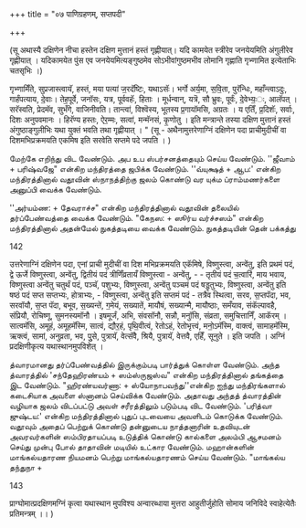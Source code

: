 +++
title = "०७ पाणिग्रहणम्, सप्तपदी"

+++

(सू अथास्यै दक्षिणेन नीचा हस्तेन दक्षिण मुत्तानं हस्तं गृह्णीयात्। यदि कामयेत स्त्रीरेव जनयेयमिति अंगुलीरेव गृह्णीयात् । यदिकामयेत पुंस एव जनयेयमित्यङ्गुष्ठमेव सोऽभीवांगुष्ठमभीव लोमानि गृह्णाति गृभ्णामित इत्येताभिः चतसृभिः ।)

गृभ्णामिँते, सुप्रजास्त्वायॅ, हस्तं, मया पत्या॑ ज॒रदॅष्टिः, यथाऽसॅः। भर्गो अर्य॒मा, स॒वि॒ता, पुरॅन्धिः, महाँन्त्वाऽदुः, गार्हंपत्याय, दे॒वाः। तेह॒पूर्वे, जनॉसः, यत्र, पूर्ववहॅः, हिताः । मूर्धन्वान्, यत्रॆ, सौ भ्रुवः, पूर्वंः, दे॒वेभ्यः॒ः, आलॅपत् । सरॅस्वति, प्रेदमॅव, सुभँगे, वाजिनीवति। तान्त्वा॑, विश्वॆस्य, भूतस्य प्र॒गायॉमसि, अग्रतः । य एतिँ, प्र॒दिशॅः, सर्वाः, दिशः अनुपवमानः । हिरॅण्य हस्तः, ऐर॒म्मः, सत्वा॑, मन्मॅनसं, कृ॒णोतु । इति मन्त्रान्ते तस्या दक्षिण मुत्तानं हस्तं अंगुष्ठाङ्गुलीभिः यथा युक्तं भवति तथा गृह्णीयात् । " (सू - अथैनामुत्तरेणाग्निं दक्षिणेन पदा प्राचीमुदीचीं वा दिशमभिप्रक्रमयति एकमिष इति सरवेति सप्तमे पदे जपति । )

மேற்கே எறிந்து விட வேண்டும். அப உப ஸ்பர்சனத்தையும் செய்ய வேண்டும். ''ஜீவாம் + பரிஷ்வஜே" என்கிற மந்திரத்தை ஜபிக்க வேண்டும். ''வ்யுக்ஷத் + ஆப:' என்கிற மந்திரத்தினால் வதூவின் ஸ்நாநத்திற்கு ஜலம் கொண்டு வர யுக்ம ப்ராம்மணர்களை அனுப்பி வைக்க வேண்டும்.

''அர்யம்ண: + தேவராச்ச" என்கிற மந்திரத்தினால் வதூவின் தலையில் தர்ப்பேண்வத்தை வைக்க வேண்டும். "கேநஸ: + ஸூர்ய வர்ச்சஸம்" என்கிற மந்திரத்தினால் அதன்மேல் நுகத்தடியை வைக்க வேண்டும். நுகத்தடியின் தென் பக்கத்து

142

उत्तरेणाग्निं दक्षिणेन पदा, एनां प्राची मुदीचीं वा दिश मभिप्रक्रमयति एकॅमिषे, विष्णुस्त्वा, अन्वेंतु, इति प्रथमं पदं, द्वे ऊर्जे विष्णुस्त्वा, अन्वेंतु, द्वितीयं पदं त्रीणिँव्रतायँ विष्णुस्त्वा - अन्वेंतु, - - तृतीयं पदं च॒त्वारिं, माय भवाय, विष्णुस्त्वा अन्वेंतु चतुर्थं पदं, पञ्चॅ, पशुभ्यः, विष्णुस्त्वा, अन्वेंतु पञ्चमं पदं षड्डृतुभ्यः, विष्णुस्त्वा, अन्वेंतु इति षष्ठं पदं सप्त सप्तभ्यः, होत्राभ्यः, - विष्णुस्त्वा, अन्वेंतु इति सप्तमं पदं - तत्रैव स्थित्वा, सरव, स॒प्तपॅदा, भव, सरवॉयौ, स॒प्त पॅदा, बभूव, स॒ख्यन्ते॑, ग॒मेयं, सख्यातें, मायौषं, सख्यान्मै, मायौष्ठाः, समँयाव, संकॅल्पावहै, संप्रियौ, रोचिष्णू, सुमनस्यमॉनौ । इषमूर्जं, अभि, संवसॉनौ, सन्नौ, मनॉुसि, संव्रता, समुचित्तानिँ, आकॅरम् । सात्वमॅसि, अमूहं, अमूहमॅस्मि, सात्वं, द्यौर॒हं, पृथि॒वीत्वं, रेतोऽहं, रेतोभृत्त्वं, मनो॒ऽमॅस्मि, वाक्त्वं, सामाहमॅस्मि, ऋक्त्वं, सामां, अनुव्रता, भव, पुुसे, पुत्रायॅ, वेत्सॅवै, श्रियै, पुत्रायॅ, वेत्तवै, एहिँ, सूनुते । इति जपति । अग्निं प्रदक्षिणीकृत्य यथास्थानमुपविशेत् ।

த்வாரமானது தர்ப்பேண்வத்தில் இருக்கும்படி பார்த்துக் கொள்ள வேண்டும். அந்த த்வாரத்தில் 'சந்தேஹிரண்யம் + ஸம்ஸ்ருஜஸ்வ" என்கிற மந்திரத்தினால் தங்கத்தை இட வேண்டும். "ஹிரண்யவர்ணா: + ஸ்யோநாபவந்து''என்கிற ஐந்து மந்திரங்களால் கடைசியாக அவளை ஸ்னானம் செய்விக்க வேண்டும். அதாவது அந்தத் த்வாரத்தின் வழியாக ஜலம் விடப்பட்டு அவள் சரீரத்திலும் படும்படி விட வேண்டும். 'பரித்வா ஜுஷ்டய:' என்கிற மந்திரத்தினால் புதுப் புடவையை அவளிடம் கொடுக்க வேண்டும். வதூவும் அதைப் பெற்றுக் கொண்டு தன்னுடைய நாத்தனாரின் உதவியுடன் அவரவர்களின் ஸம்பிரதாயப்படி உடுத்திக் கொண்டு கால்களை அலம்பி ஆசமனம் செய்து முன்பு போல் தாதாவின் மடியில் உட்கார வேண்டும். மஹான்களின் மாங்கல்யதாரண நியமனம் பெற்று மாங்கல்யதாரணம் செய்ய வேண்டும். "மாங்கல்ய தந்துநா +

143




प्राग्घोमात्प्रदक्षिणमग्निं कृत्वा यथास्थान मुपविश्य अन्वारब्धाया मुत्तरा आहुतीर्जुहोति सोमाय जनिविदे स्वाहेत्येतैः प्रतिमन्त्रम् ।। )
